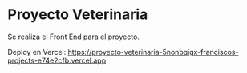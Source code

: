 # Proyecto Veterinaria

Se realiza el Front End para el proyecto.

Deploy en Vercel:  https://proyecto-veterinaria-5nonbqjgx-franciscos-projects-e74e2cfb.vercel.app
